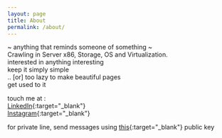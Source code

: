 ```yaml
---
layout: page
title: About
permalink: /about/
---
```


 ~ anything that reminds someone of something ~  
Crawling in Server x86, Storage, OS and Virtualization.  
interested in anything interesting  
keep it simply simple  
.. [or] too lazy to make beautiful pages  
get used to it  

touch me at :  
[LinkedIn](https://raw.githubusercontent.com/w-adisurya/w-adisurya.github.io/master/images/blue.JPG){:target="_blank"} \
[Instagram](https://www.instagram.com/asuryaws/){:target="_blank"}

for private line, send messages using [this](https://raw.githubusercontent.com/w-adisurya/w-adisurya.github.io/master/images/pub.txt){:target="_blank"}  public key
